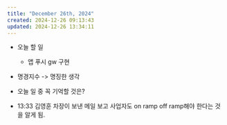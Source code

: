```yaml
---
title: "December 26th, 2024"
created: 2024-12-26 09:13:43
updated: 2024-12-26 13:34:11
---
```

  * 오늘 할 일
    * 앱 푸시 gw 구현

  * 명경지수 -> 명징한 생각
  * 오늘 일 중 꼭 기억할 것은?
  * 13:33 김영훈 차장이 보낸 메일 보고 사업자도 on ramp off ramp해야 한다는 것을 알게 됨.